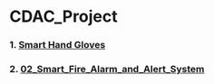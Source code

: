 # CDAC_Project
### 1.  [Smart Hand Gloves](/01_Smart_Hand_Gloves) <br>
### 2.  [02_Smart_Fire_Alarm_and_Alert_System](/02_Smart_Fire_Alarm_and_Alert_System) <br>
